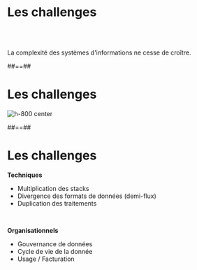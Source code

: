 <!-- .slide: -->

# Les challenges

<br><br>

La complexité des systèmes d'informations ne cesse de croître.

<!-- .element: class="center-big" -->

##==##
<!-- .slide: -->

# Les challenges

![h-800 center](./assets/images/complexity.svg)

##==##
<!-- .slide: -->

# Les challenges

**Techniques**

* Multiplication des stacks
* Divergence des formats de données (demi-flux)
* Duplication des traitements

<p><br></p>

**Organisationnels**

* Gouvernance de données
* Cycle de vie de la donnée
* Usage / Facturation
